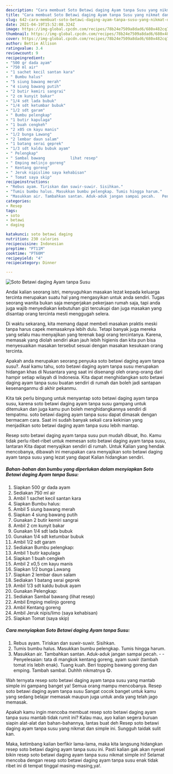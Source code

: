 ```yaml
---
description: "Cara membuat Soto Betawi daging Ayam tanpa Susu yang nikmat dan Mudah Dibuat"
title: "Cara membuat Soto Betawi daging Ayam tanpa Susu yang nikmat dan Mudah Dibuat"
slug: 642-cara-membuat-soto-betawi-daging-ayam-tanpa-susu-yang-nikmat-dan-mudah-dibuat
date: 2021-04-19T15:52:08.324Z
image: https://img-global.cpcdn.com/recipes/78b24e7509a8dad6/680x482cq70/soto-betawi-daging-ayam-tanpa-susu-foto-resep-utama.jpg
thumbnail: https://img-global.cpcdn.com/recipes/78b24e7509a8dad6/680x482cq70/soto-betawi-daging-ayam-tanpa-susu-foto-resep-utama.jpg
cover: https://img-global.cpcdn.com/recipes/78b24e7509a8dad6/680x482cq70/soto-betawi-daging-ayam-tanpa-susu-foto-resep-utama.jpg
author: Bettie Allison
ratingvalue: 3.4
reviewcount: 9
recipeingredient:
- "500 gr dada ayam"
- "750 ml air"
- "1 sachet kecil santan kara"
- " Bumbu halus"
- "5 siung bawang merah"
- "4 siung bawang putih"
- "2 butir kemiri sangrai"
- "2 cm kunyit bakar"
- "1/4 sdt lada bubuk"
- "1/4 sdt ketumbar bubuk"
- "1/2 sdt garam"
- " Bumbu pelengkap"
- "1 butir kapulaga"
- "1 buah cengkeh"
- "2 x05 cm kayu manis"
- "1/2 bunga Lawang"
- "2 lembar daun salam"
- "1 batang serai geprek"
- "1/3 sdt kaldu bubuk ayam"
- " Pelengkap"
- " Sambal bawang           lihat resep"
- " Emping melinjo goreng"
- " Kentang goreng"
- " Jeruk nipislimo saya kehabisan"
- " Tomat saya skip"
recipeinstructions:
- "Rebus ayam. Tiriskan dan suwir-suwir. Sisihkan."
- "Tumis bumbu halus. Masukkan bumbu pelengkap. Tumis hingga harum."
- "Masukkan air. Tambahkan santan. Aduk-aduk jangan sampai pecah.   Penyelesaian: tata di mangkok kentang goreng, ayam suwir (tambah tomat iris lebih enak). Tuang kuah. Beri topping bawang goreng dan emping. Tambah sambal. Duhhh nikmatnya 😋."
categories:
- Resep
tags:
- soto
- betawi
- daging

katakunci: soto betawi daging 
nutrition: 230 calories
recipecuisine: Indonesian
preptime: "PT11M"
cooktime: "PT60M"
recipeyield: "4"
recipecategory: Dinner

---
```



![Soto Betawi daging Ayam tanpa Susu](https://img-global.cpcdn.com/recipes/78b24e7509a8dad6/680x482cq70/soto-betawi-daging-ayam-tanpa-susu-foto-resep-utama.jpg)

Andai kalian seorang istri, menyuguhkan masakan lezat kepada keluarga tercinta merupakan suatu hal yang mengasyikan untuk anda sendiri. Tugas seorang  wanita bukan saja mengerjakan pekerjaan rumah saja, tapi anda juga wajib menyediakan kebutuhan gizi tercukupi dan juga masakan yang disantap orang tercinta mesti menggugah selera.

Di waktu  sekarang, kita memang dapat membeli masakan praktis meski tanpa harus capek memasaknya lebih dulu. Tetapi banyak juga mereka yang selalu mau menyajikan yang terenak bagi orang tercintanya. Karena, memasak yang diolah sendiri akan jauh lebih higienis dan kita pun bisa menyesuaikan masakan tersebut sesuai dengan masakan kesukaan orang tercinta. 



Apakah anda merupakan seorang penyuka soto betawi daging ayam tanpa susu?. Asal kamu tahu, soto betawi daging ayam tanpa susu merupakan hidangan khas di Nusantara yang saat ini disenangi oleh orang-orang dari hampir setiap wilayah di Indonesia. Kita dapat menghidangkan soto betawi daging ayam tanpa susu buatan sendiri di rumah dan boleh jadi santapan kesenanganmu di akhir pekanmu.

Kita tak perlu bingung untuk menyantap soto betawi daging ayam tanpa susu, karena soto betawi daging ayam tanpa susu gampang untuk ditemukan dan juga kamu pun boleh menghidangkannya sendiri di tempatmu. soto betawi daging ayam tanpa susu dapat dimasak dengan bermacam cara. Saat ini sudah banyak sekali cara kekinian yang menjadikan soto betawi daging ayam tanpa susu lebih mantap.

Resep soto betawi daging ayam tanpa susu pun mudah dibuat, lho. Kamu tidak perlu ribet-ribet untuk memesan soto betawi daging ayam tanpa susu, lantaran Kita dapat menyajikan sendiri di rumah. Untuk Kalian yang hendak mencobanya, dibawah ini merupakan cara menyajikan soto betawi daging ayam tanpa susu yang lezat yang dapat Kalian hidangkan sendiri.

<!--inarticleads1-->

##### Bahan-bahan dan bumbu yang diperlukan dalam menyiapkan Soto Betawi daging Ayam tanpa Susu:

1. Siapkan 500 gr dada ayam
1. Sediakan 750 ml air
1. Ambil 1 sachet kecil santan kara
1. Siapkan  Bumbu halus:
1. Ambil 5 siung bawang merah
1. Siapkan 4 siung bawang putih
1. Gunakan 2 butir kemiri sangrai
1. Ambil 2 cm kunyit bakar
1. Gunakan 1/4 sdt lada bubuk
1. Gunakan 1/4 sdt ketumbar bubuk
1. Ambil 1/2 sdt garam
1. Sediakan  Bumbu pelengkap:
1. Ambil 1 butir kapulaga
1. Siapkan 1 buah cengkeh
1. Ambil 2 x0,5 cm kayu manis
1. Siapkan 1/2 bunga Lawang
1. Siapkan 2 lembar daun salam
1. Sediakan 1 batang serai geprek
1. Ambil 1/3 sdt kaldu bubuk ayam
1. Gunakan  Pelengkap:
1. Sediakan  Sambal bawang           (lihat resep)
1. Ambil  Emping melinjo goreng
1. Ambil  Kentang goreng
1. Ambil  Jeruk nipis/limo (saya kehabisan)
1. Siapkan  Tomat (saya skip)




<!--inarticleads2-->

##### Cara menyiapkan Soto Betawi daging Ayam tanpa Susu:

1. Rebus ayam. Tiriskan dan suwir-suwir. Sisihkan.
1. Tumis bumbu halus. Masukkan bumbu pelengkap. Tumis hingga harum.
1. Masukkan air. Tambahkan santan. Aduk-aduk jangan sampai pecah.  -  - Penyelesaian: tata di mangkok kentang goreng, ayam suwir (tambah tomat iris lebih enak). Tuang kuah. Beri topping bawang goreng dan emping. Tambah sambal. Duhhh nikmatnya 😋.




Wah ternyata resep soto betawi daging ayam tanpa susu yang mantab simple ini gampang banget ya! Semua orang mampu mencobanya. Resep soto betawi daging ayam tanpa susu Sangat cocok banget untuk kamu yang sedang belajar memasak maupun juga untuk anda yang telah jago memasak.

Apakah kamu ingin mencoba membuat resep soto betawi daging ayam tanpa susu mantab tidak rumit ini? Kalau mau, ayo kalian segera buruan siapin alat-alat dan bahan-bahannya, lantas buat deh Resep soto betawi daging ayam tanpa susu yang nikmat dan simple ini. Sungguh taidak sulit kan. 

Maka, ketimbang kalian berfikir lama-lama, maka kita langsung hidangkan resep soto betawi daging ayam tanpa susu ini. Pasti kalian gak akan nyesel bikin resep soto betawi daging ayam tanpa susu nikmat simple ini! Selamat mencoba dengan resep soto betawi daging ayam tanpa susu enak tidak ribet ini di tempat tinggal masing-masing,ya!.

